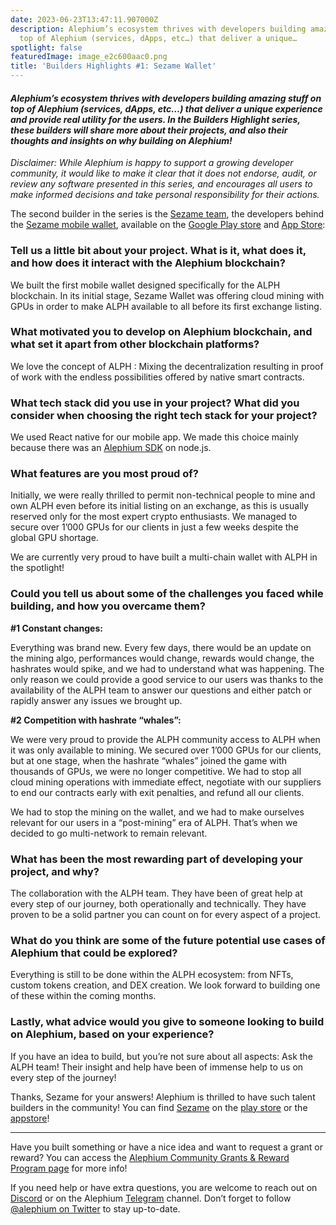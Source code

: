```yaml
---
date: 2023-06-23T13:47:11.907000Z
description: Alephium’s ecosystem thrives with developers building amazing stuff on
  top of Alephium (services, dApps, etc…) that deliver a unique…
spotlight: false
featuredImage: image_e2c600aac0.png
title: 'Builders Highlights #1: Sezame Wallet'
---
```


#### _Alephium’s ecosystem thrives with developers building amazing stuff on top of Alephium (services, dApps, etc…) that deliver a unique experience and provide real utility for the users. In the Builders Highlight series, these builders will share more about their projects, and also their thoughts and insights on why building on Alephium!_

_Disclaimer: While Alephium is happy to support a growing developer community, it would like to make it clear that it does not endorse, audit, or review any software presented in this series, and encourages all users to make informed decisions and take personal responsibility for their actions._

The second builder in the series is the <a href="https://twitter.com/SesameWallet" class="markup--anchor markup--p-anchor" data-href="https://twitter.com/SesameWallet" rel="noopener" target="_blank">Sezame team</a>, the developers behind the <a href="https://sezame.app/" class="markup--anchor markup--p-anchor" data-href="https://sezame.app/" rel="noopener" target="_blank">Sezame mobile wallet</a>, available on the <a href="https://play.google.com/store/apps/details?id=org.maze2.sezamewallet" class="markup--anchor markup--p-anchor" data-href="https://play.google.com/store/apps/details?id=org.maze2.sezamewallet" rel="noopener" target="_blank">Google Play store</a> and <a href="https://apps.apple.com/us/app/sezame-wallet/id1618252953" class="markup--anchor markup--p-anchor" data-href="https://apps.apple.com/us/app/sezame-wallet/id1618252953" rel="noopener" target="_blank">App Store</a>:

### Tell us a little bit about your project. What is it, what does it, and how does it interact with the Alephium blockchain?

We built the first mobile wallet designed specifically for the ALPH blockchain. In its initial stage, Sezame Wallet was offering cloud mining with GPUs in order to make ALPH available to all before its first exchange listing.

### What motivated you to develop on Alephium blockchain, and what set it apart from other blockchain platforms?

We love the concept of ALPH : Mixing the decentralization resulting in proof of work with the endless possibilities offered by native smart contracts.

### What tech stack did you use in your project? What did you consider when choosing the right tech stack for your project?

We used React native for our mobile app. We made this choice mainly because there was an <a href="https://github.com/alephium/alephium-web3" class="markup--anchor markup--p-anchor" data-href="https://github.com/alephium/alephium-web3" rel="noopener" target="_blank">Alephium SDK</a> on node.js.

### What features are you most proud of?

Initially, we were really thrilled to permit non-technical people to mine and own ALPH even before its initial listing on an exchange, as this is usually reserved only for the most expert crypto enthusiasts. We managed to secure over 1’000 GPUs for our clients in just a few weeks despite the global GPU shortage.

We are currently very proud to have built a multi-chain wallet with ALPH in the spotlight!

### Could you tell us about some of the challenges you faced while building, and how you overcame them?

**\#1 Constant changes:**

Everything was brand new. Every few days, there would be an update on the mining algo, performances would change, rewards would change, the hashrates would spike, and we had to understand what was happening. The only reason we could provide a good service to our users was thanks to the availability of the ALPH team to answer our questions and either patch or rapidly answer any issues we brought up.

**\#2 Competition with hashrate “whales”:**

We were very proud to provide the ALPH community access to ALPH when it was only available to mining. We secured over 1’000 GPUs for our clients, but at one stage, when the hashrate “whales” joined the game with thousands of GPUs, we were no longer competitive. We had to stop all cloud mining operations with immediate effect, negotiate with our suppliers to end our contracts early with exit penalties, and refund all our clients.

We had to stop the mining on the wallet, and we had to make ourselves relevant for our users in a “post-mining” era of ALPH. That’s when we decided to go multi-network to remain relevant.

### What has been the most rewarding part of developing your project, and why?

The collaboration with the ALPH team. They have been of great help at every step of our journey, both operationally and technically. They have proven to be a solid partner you can count on for every aspect of a project.

### What do you think are some of the future potential use cases of Alephium that could be explored?

Everything is still to be done within the ALPH ecosystem: from NFTs, custom tokens creation, and DEX creation. We look forward to building one of these within the coming months.

### Lastly, what advice would you give to someone looking to build on Alephium, based on your experience?

If you have an idea to build, but you’re not sure about all aspects: Ask the ALPH team! Their insight and help have been of immense help to us on every step of the journey!

Thanks, Sezame for your answers! Alephium is thrilled to have such talent builders in the community! You can find <a href="https://sezame.app/" class="markup--anchor markup--p-anchor" data-href="https://sezame.app/" rel="noopener" target="_blank">Sezame</a> on the <a href="https://play.google.com/store/apps/details?id=org.maze2.sezamewallet" class="markup--anchor markup--p-anchor" data-href="https://play.google.com/store/apps/details?id=org.maze2.sezamewallet" rel="noopener" target="_blank">play store</a> or the <a href="https://apps.apple.com/us/app/sezame-wallet/id1618252953" class="markup--anchor markup--p-anchor" data-href="https://apps.apple.com/us/app/sezame-wallet/id1618252953" rel="noopener" target="_blank">appstore</a>!

---

Have you built something or have a nice idea and want to request a grant or reward? You can access the <a href="https://github.com/alephium/community/blob/master/Grant%26RewardProgram.md" class="markup--anchor markup--p-anchor" data-href="https://github.com/alephium/community/blob/master/Grant%26RewardProgram.md" rel="noopener" target="_blank">Alephium Community Grants &amp; Reward Program page</a> for more info!

If you need help or have extra questions, you are welcome to reach out on <a href="https://alephium.org/discord/" class="markup--anchor markup--p-anchor" data-href="https://alephium.org/discord/" rel="noopener" target="_blank">Discord</a> or on the Alephium <a href="https://t.me/alephiumgroup" class="markup--anchor markup--p-anchor" data-href="https://t.me/alephiumgroup" rel="noopener" target="_blank">Telegram</a> channel. Don’t forget to follow <a href="https://twitter.com/alephium" class="markup--anchor markup--p-anchor" data-href="https://twitter.com/alephium" rel="noopener" target="_blank">@alephium on Twitter</a> to stay up-to-date.
